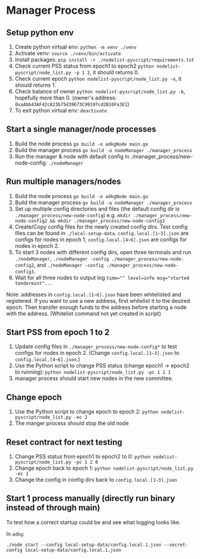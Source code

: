 # Manager Process

## Setup python env
1. Create python virtual env: `python -m venv ./venv`
2. Activate venv: `source ./venv/bin/activate`
3. Install packages: `pip install -r ./nodelist-pyscript/requirements.txt`
4. Check current PSS status from epoch1 to epoch2 `python nodelist-pyscript/node_list.py -p 1 2`, it should returns 0.
5. Check current epoch `python nodelist-pyscript/node_list.py -e`, it should returns 1.
6. Check balance of owner `python nodelist-pyscript/node_list.py -b`, hopefully more than 0. (owner's address: `0xaAbb43AF42c823b75d39673C99197cd2B10Fa3E1`)
6. To exit python virtual env: `deactivate`

## Start a single manager/node processes
1. Build the node process `go build -o adkgNode main.go`
2. Build the manager process `go build -o nodeManager ./manager_process`
3. Run the manager & node with default config in ./manager_process/new-node-config: `./nodeManager`

## Run multiple managers/nodes
1. Build the node process ``go build -o adkgNode main.go``
2. Build the manager process ``go build -o nodeManager ./manager_process``
3. Set up multiple config directories and files (the default config dir is ``./manager_process/new-node-config``) e.g. ``mkdir ./manager_process/new-node-config2 && mkdir ./manager_process/new-node-config3``
4. Create/Copy config files for the newly created config dirs. Test config files can be found in `./local-setup-data`. `config.local.[1~3].json` are configs for nodes in epoch 1, `config.local.[4~6].json` are configs for nodes in epoch 2.
5. To start 3 nodes with different config dirs, open three terminals and run `./nodeManager`, `./nodeManager -config ./manager_process/new-node-config2`, and `./nodeManager -config ./manager_process/new-node-config3`.
6. Wait for all three nodes to output log `time="" level=info msg="started tendermint"...` 

Note: addresses in `config.local.[1~6].json` have been whitelisted and registered. If you want to use a new address, first whitelist it to the desired epoch. Then transfer enough funds to the address before starting a node with the address. (Whitelist command not yet created in script)

## Start PSS from epoch 1 to 2
1. Update config files in `./manager_process/new-node-config*` to test configs for nodes in epoch 2. (Change `config.local.[1~3].json` to `config.local.[4~6].json`.)
2. Use the Python script to change PSS status (change epoch1 -> epoch2 to running): `python nodelist-pyscript/node_list.py -pc 1 2 1`
3. manager process should start new nodes in the new committee.

## Change epoch
1. Use the Python script to change epoch to epoch 2: `python nodelist-pyscript/node_list.py -ec 2`
2. The manger process should stop the old node

## Reset contract for next testing
1. Change PSS status from epoch1 to epoch2 to 0: `python nodelist-pyscript/node_list.py -pc 1 2 0`
2. Change epoch back to epoch 1: `python nodelist-pyscript/node_list.py -ec 1`
3. Change the config in config dirs back to `config.local.[1~3].json`


## Start 1 process manually (directly run binary instead of through main)

To test how a correct startup could be and see what logging looks like. 

In `adkg`:
```
./node start --config local-setup-data/config.local.1.json --secret-config local-setup-data/config.local.1.json
```